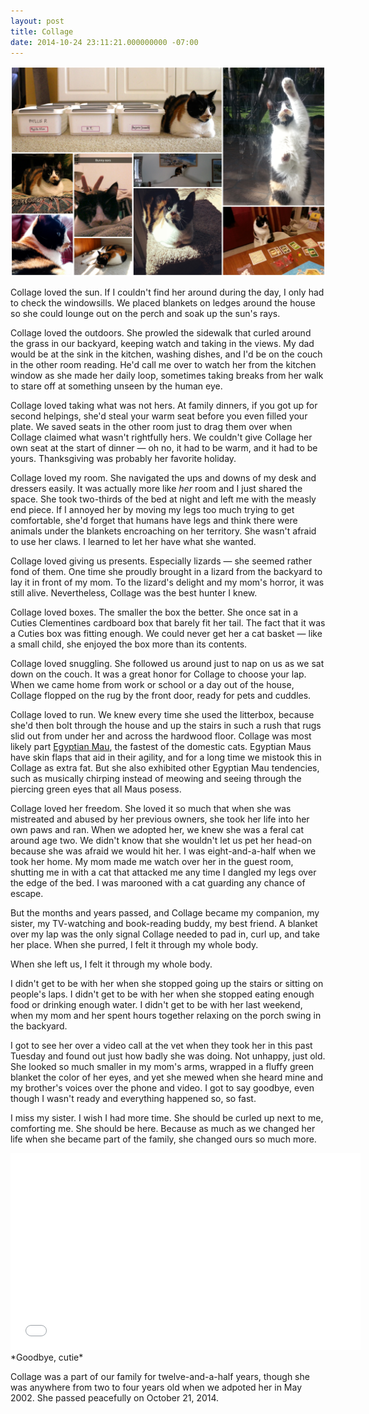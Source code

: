 ```yaml
---
layout: post
title: Collage
date: 2014-10-24 23:11:21.000000000 -07:00
---
```

![Collage](/content/images/2014/Oct/CollageCollage01.jpg)

Collage loved the sun. If I couldn't find her around during the day, I only had to check the windowsills. We placed blankets on ledges around the house so she could lounge out on the perch and soak up the sun's rays.

Collage loved the outdoors. She prowled the sidewalk that curled around the grass in our backyard, keeping watch and taking in the views. My dad would be at the sink in the kitchen, washing dishes, and I'd be on the couch in the other room reading. He'd call me over to watch her from the kitchen window as she made her daily loop, sometimes taking breaks from her walk to stare off at something unseen by the human eye.

Collage loved taking what was not hers. At family dinners, if you got up for second helpings, she'd steal your warm seat before you even filled your plate. We saved seats in the other room just to drag them over when Collage claimed what wasn't rightfully hers. We couldn't give Collage her own seat at the start of dinner — oh no, it had to be warm, and it had to be yours. Thanksgiving was probably her favorite holiday.

Collage loved my room. She navigated the ups and downs of my desk and dressers easily. It was actually more like *her* room and I just shared the space. She took two-thirds of the bed at night and left me with the measly end piece. If I annoyed her by moving my legs too much trying to get comfortable, she'd forget that humans have legs and think there were animals under the blankets encroaching on her territory. She wasn't afraid to use her claws. I learned to let her have what she wanted.

Collage loved giving us presents. Especially lizards — she seemed rather fond of them. One time she proudly brought in a lizard from the backyard to lay it in front of my mom. To the lizard's delight and my mom's horror, it was still alive. Nevertheless, Collage was the best hunter I knew.

Collage loved boxes. The smaller the box the better. She once sat in a Cuties Clementines cardboard box that barely fit her tail. The fact that it was a Cuties box was fitting enough. We could never get her a cat basket — like a small child, she enjoyed the box more than its contents.

Collage loved snuggling. She followed us around just to nap on us as we sat down on the couch. It was a great honor for Collage to choose your lap. When we came home from work or school or a day out of the house, Collage flopped on the rug by the front door, ready for pets and cuddles.

Collage loved to run. We knew every time she used the litterbox, because she'd then bolt through the house and up the stairs in such a rush that rugs slid out from under her and across the hardwood floor. Collage was most likely part [Egyptian Mau](https://www.youtube.com/watch?v=60zcX3GijYQ), the fastest of the domestic cats. Egyptian Maus have skin flaps that aid in their agility, and for a long time we mistook this in Collage as extra fat. But she also exhibited other Egyptian Mau tendencies, such as musically chirping instead of meowing and seeing through the piercing green eyes that all Maus posess.

Collage loved her freedom. She loved it so much that when she was mistreated and abused by her previous owners, she took her life into her own paws and ran. When we adopted her, we knew she was a feral cat around age two. We didn't know that she wouldn't let us pet her head-on because she was afraid we would hit her. I was eight-and-a-half when we took her home. My mom made me watch over her in the guest room, shutting me in with a cat that attacked me any time I dangled my legs over the edge of the bed. I was marooned with a cat guarding any chance of escape.

But the months and years passed, and Collage became my companion, my sister, my TV-watching and book-reading buddy, my best friend. A blanket over my lap was the only signal Collage needed to pad in, curl up, and take her place. When she purred, I felt it through my whole body.

When she left us, I felt it through my whole body.

I didn't get to be with her when she stopped going up the stairs or sitting on people's laps. I didn't get to be with her when she stopped eating enough food or drinking enough water. I didn't get to be with her last weekend, when my mom and her spent hours together relaxing on the porch swing in the backyard.

I got to see her over a video call at the vet when they took her in this past Tuesday and found out just how badly she was doing. Not unhappy, just old. She looked so much smaller in my mom's arms, wrapped in a fluffy green blanket the color of her eyes, and yet she mewed when she heard mine and my brother's voices over the phone and video. I got to say goodbye, even though I wasn't ready and everything happened so, so fast.

I miss my sister. I wish I had more time. She should be curled up next to me, comforting me. She should be here. Because as much as we changed her life when she became part of the family, she changed ours so much more.

<iframe width="560" height="315" src="//www.youtube.com/embed/Pxkri4RdfHc?rel=0&amp;showinfo=0" frameborder="0" allowfullscreen></iframe>
*Goodbye, cutie*

Collage was a part of our family for twelve-and-a-half years, though she was anywhere from two to four years old when we adpoted her in May 2002. She passed peacefully on October 21, 2014.
